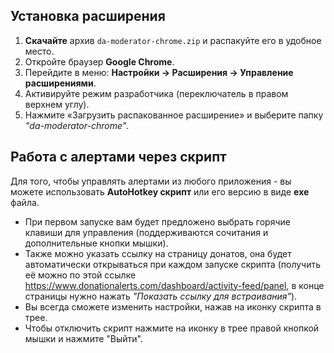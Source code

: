 ## Установка расширения

1. **Скачайте** архив `da-moderator-chrome.zip` и распакуйте его в удобное место.  
2. Откройте браузер **Google Chrome**.  
3. Перейдите в меню: **Настройки → Расширения → Управление расширениями**.  
4. Активируйте режим разработчика (переключатель в правом верхнем углу).  
5. Нажмите «Загрузить распакованное расширение» и выберите папку *"da-moderator-chrome"*.

## Работа с алертами через скрипт

Для того, чтобы управлять алертами из любого приложения - вы можете использовать **AutoHotkey скрипт** или его версию в виде **exe** файла.

- При первом запуске вам будет предложено выбрать горячие клавиши для управления (поддерживаются сочитания и дополнительные кнопки мышки).  
- Также можно указать ссылку на страницу донатов, она будет автоматически открываться при каждом запуске скрипта (получить её можно по этой ссылке https://www.donationalerts.com/dashboard/activity-feed/panel, в конце страницы нужно нажать *"Показать ссылку для встраивания"*).  
- Вы всегда сможете изменить настройки, нажав на иконку скрипта в трее.
- Чтобы отключить скрипт нажмите на иконку в трее правой кнопкой мышки и нажмите "Выйти".
